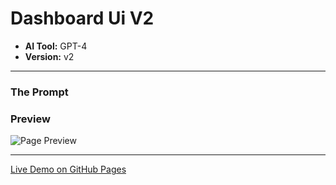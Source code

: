 # Dashboard Ui V2

* **AI Tool:** GPT-4
* **Version:** v2

---

### The Prompt

>

### Preview

![Page Preview](./preview.png)

---

[Live Demo on GitHub Pages](https://your-username.github.io/AI-Frontend-Gallery/gpt-4/dashboard-ui-v2/)
